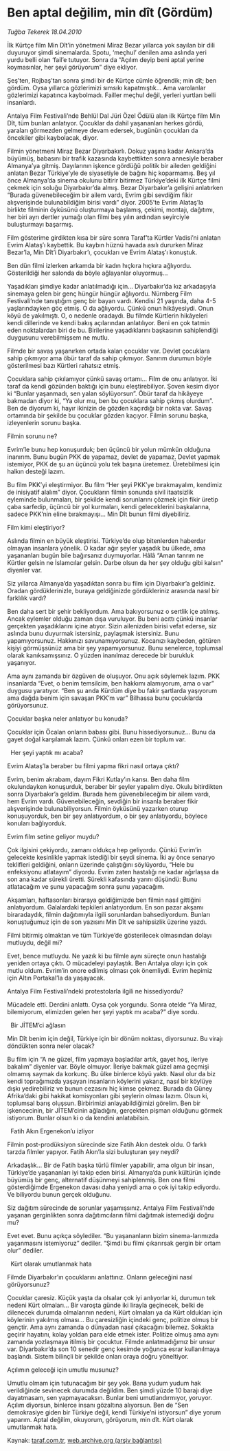 # Ben aptal değilim, min dît (Gördüm)

*Tuğba Tekerek 18.04.2010*

<div class="yazi"><p>İlk Kürtçe film Min Dît’in yönetmeni Miraz Bezar yıllarca yok sayılan bir dili duyuruyor şimdi sinemalarda. Spotu, ‘meçhul’ denilen ama aslında yeri yurdu belli olan ‘fail’e tutuyor. Sonra da “Açılım deyip beni aptal yerine koymasınlar, her şeyi görüyorum” diye ekliyor.</p>
<p>Şeş’ten, Rojbaş’tan sonra şimdi bir de Kürtçe cümle öğrendik; min dît; ben gördüm. Oysa yıllarca gözlerimizi sımsıkı kapatmıştık... Ama varolanlar gözlerimizi kapatınca kaybolmadı. Failler meçhul değil, yerleri yurtları belli insanlardı. </p>
<p>Antalya Film Festivali’nde Behlül Dal Jüri Özel Ödülü alan ilk Kürtçe film Min Dît, tüm bunları anlatıyor. Çocuklar da dahil yaşananları herkes gördü, yaraları görmezden gelmeye devam edersek, bugünün çocukları da öncekiler gibi kaybolacak, diyor. </p>
<p>Filmin yönetmeni Miraz Bezar Diyarbakırlı. Dokuz yaşına kadar Ankara’da büyümüş, babasını bir trafik kazasında kaybettikten sonra annesiyle beraber Almanya’ya gitmiş. Dayılarının işkence gördüğü politik bir aileden geldiğini anlatan Bezar Türkiye’yle de siyasetiyle de bağını hiç koparmamış. Beş yıl önce Almanya’da sinema okulunu bitirir bitirmez Türkiye’deki ilk Kürtçe filmi çekmek için soluğu Diyarbakır’da almış. Bezar Diyarbakır’a gelişini anlatırken “Burada güvenebileceğim bir ailem vardı, Evrim gibi sevdiğim fikir alışverişinde bulunabildiğim birisi vardı” diyor. 2005’te Evrim Alataş’la birlikte filminin öyküsünü oluşturmaya başlamış, çekimi, montajı, dağıtımı, her biri ayrı dertler yumağı olan filmi beş yılın ardından seyirciyle buluşturmayı başarmış. </p>
<p>Film gösterime girdikten kısa bir süre sonra Taraf’ta Kürtler Vadisi’ni anlatan Evrim Alataş’ı kaybettik. Bu kaybın hüznü havada asılı dururken Miraz Bezar’la, Min Dît’i Diyarbakır’ı, çocukları ve Evrim Alataş’ı konuştuk. </p>
<p>Ben dün filmi izlerken arkamda bir kadın hıçkıra hıçkıra ağlıyordu. Gösterildiği her salonda da böyle ağlayanlar oluyormuş...</p>
<p>Yaşadıkları şimdiye kadar anlatılmadığı için... Diyarbakır’da kız arkadaşıyla sinemaya gelen bir genç hüngür hüngür ağlıyordu. Nürnberg Film Festivali’nde tanıştığım genç bir bayan vardı. Kendisi 21 yaşında, daha 4-5 yaşlarındayken göç etmiş. O da ağlıyordu. Çünkü onun hikâyesiydi. Onun köyü de yakılmıştı. O, o nedenle oradaydı. Bu filmde Kürtlerin hikâyeleri kendi dillerinde ve kendi bakış açılarından anlatılıyor. Beni en çok tatmin eden noktalardan biri de bu. Birilerine yaşadıklarını başkasının sahiplendiği duygusunu verebilmişsem ne mutlu. </p>
<p>Filmde bir savaş yaşanırken ortada kalan çocuklar var. Devlet çocuklara sahip çıkmıyor ama öbür taraf da sahip çıkmıyor. Sanırım durumun böyle gösterilmesi bazı Kürtleri rahatsız etmiş.</p>
<p>Çocuklara sahip çıkılamıyor çünkü savaş ortamı... Film de onu anlatıyor. İki taraf da kendi gözünden baktığı için bunu eleştirebiliyor. Şoven kesim diyor ki “Bunlar yaşanmadı, sen yalan söylüyorsun”. Öbür taraf da hikâyeye bakmadan diyor ki, “Ya olur mu, ben bu çocuklara sahip çıkmış olurdum”. Ben de diyorum ki, hayır ikinizin de gözden kaçırdığı bir nokta var. Savaş ortamında bir şekilde bu çocuklar gözden kaçıyor. Filmin sorunu başka, izleyenlerin sorunu başka.</p>
<p>Filmin sorunu ne?</p>
<p>Evrim’le bunu hep konuşurduk; ben üçüncü bir yolun mümkün olduğuna inanırım. Bunu bugün PKK de yapamaz, devlet de yapamaz. Devlet yapmak istemiyor, PKK de şu an üçüncü yolu tek başına üretemez. Üretebilmesi için halkın desteği lazım. </p>
<p>Bu film PKK’yi eleştirmiyor. Bu film “Her şeyi PKK’ye bırakmayalım, kendimiz de inisiyatif alalım” diyor. Çocukların filmin sonunda sivil itaatsizlik eyleminde bulunmaları, bir şekilde kendi sorunlarını çözmek için fikir üretip çaba sarfedip, üçüncü bir yol kurmaları, kendi geleceklerini başkalarına, sadece PKK’nin eline bırakmayışı... Min Dît bunun filmi diyebiliriz. </p>
<p>Film kimi eleştiriyor?</p>
<p>Aslında filmin en büyük eleştirisi. Türkiye’de olup bitenlerden haberdar olmayan insanlara yönelik. O kadar ağır şeyler yaşadık bu ülkede, ama yaşananları bugün bile bağırsanız duymuyorlar. Hâlâ “Aman tanrım ne Kürtler gelsin ne İslamcılar gelsin. Darbe olsun da her şey olduğu gibi kalsın” diyenler var. </p>
<p>Siz yıllarca Almanya’da yaşadıktan sonra bu film için Diyarbakır’a geldiniz. Oradan gördüklerinizle, buraya geldiğinizde gördükleriniz arasında nasıl bir farklılık vardı?</p>
<p>Ben daha sert bir şehir bekliyordum. Ama bakıyorsunuz o sertlik içe atılmış. Ancak eylemler olduğu zaman dışa vuruluyor. Bu beni acıttı çünkü insanlar gerçekten yaşadıklarını içine atıyor. Sizin ailenizden birisi vefat ederse, siz aslında bunu duyurmak istersiniz, paylaşmak istersiniz. Bunu yapamıyorsunuz. Hakkınızı savunamıyorsunuz. Kocanızı kaybeden, götüren kişiyi görmüşsünüz ama bir şey yapamıyorsunuz. Bunu senelerce, toplumsal olarak kanıksamışsınız. O yüzden inanılmaz derecede bir burukluk yaşanıyor. </p>
<p>Ama aynı zamanda bir özgüven de oluşuyor. Onu açık söylemek lazım. PKK insanlarda “Evet, o benim temsilcim, ben hakkımı alamıyorum, ama o var” duygusu yaratıyor. “Ben şu anda Kürdüm diye bu fakir şartlarda yaşıyorum ama dağda benim için savaşan PKK’m var” Bilhassa bunu çocuklarda görüyorsunuz.</p>
<p>Çocuklar başka neler anlatıyor bu konuda?</p>
<p>Çocuklar için Öcalan onların babası gibi. Bunu hissediyorsunuz... Bunu da gayet doğal karşılamak lazım. Çünkü onları ezen bir toplum var.</p>
 
Her şeyi yaptık mı acaba? 
<p>Evrim Alataş’la beraber bu filmi yapma fikri nasıl ortaya çıktı? </p>
<p>Evrim, benim akrabam, dayım Fikri Kutlay’ın karısı. Ben daha film okulundayken konuşurduk, beraber bir şeyler yapalım diye. Okulu bitirdikten sonra Diyarbakır’a geldim. Burada hem güvenebileceğim bir ailem vardı, hem Evrim vardı. Güvenebileceğin, sevdiğin bir insanla beraber fikir alışverişinde bulunabiliyorsun. Filmin öyküsünü yazarken oturup konuşuyorduk, ben bir şey anlatıyordum, o bir şey anlatıyordu, böylece konuları bağlıyorduk.</p>
<p>Evrim film setine geliyor muydu?</p>
<p>Çok ilgisini çekiyordu, zamanı oldukça hep geliyordu. Çünkü Evrim’in gelecekte kesinlikle yapmak istediği bir şeydi sinema. İki ay önce senaryo teklifleri geldiğini, onların üzerinde çalıştığını söylüyordu, “Hele bu enfeksiyonu atlatayım” diyordu. Evrim zaten hastalığı ne kadar ağırlaşsa da son ana kadar sürekli üretti. Sürekli kafasında yarını düşündü: Bunu atlatacağım ve şunu yapacağım sonra şunu yapacağım.</p>
<p>Akşamları, haftasonları biraraya geldiğimizde ben filmin nasıl gittiğini anlatıyordum. Galalardaki tepkileri anlatıyordum. En son pazar akşamı biraradaydık, filmin dağıtımıyla ilgili sorunlardan bahsediyordum. Bunları konuştuğumuz için de son yazısını Min Dît ve sahipsizlik üzerine yazdı. </p>
<p>Filmi bitirmiş olmaktan ve tüm Türkiye’de gösterilecek olmasından dolayı mutluydu, değil mi?</p>
<p>Evet, bence mutluydu. Ne yazık ki bu filmle aynı süreçte onun hastalığı yeniden ortaya çıktı. O mücadeleyi paylaştık. Ben Antalya olayı için çok mutlu oldum. Evrim’in onore edilmiş olması çok önemliydi. Evrim hepimiz için Altın Portakal’la da yaşayacak. </p>
<p>Antalya Film Festivali’ndeki protestolarla ilgili ne hissediyordu?</p>
<p>Mücadele etti. Derdini anlattı. Oysa çok yorgundu. Sonra otelde “Ya Miraz, bilemiyorum, elimizden gelen her şeyi yaptık mı acaba?” diye sordu.</p>
 
Bir JİTEM’ci ağlasın 
<p>Min Dît benim için değil, Türkiye için bir dönüm noktası, diyorsunuz. Bu virajı döndükten sonra neler olacak?</p>
<p>Bu film için “A ne güzel, film yapmaya başladılar artık, gayet hoş, ileriye bakalım” diyenler var. Böyle olmuyor. İleriye bakmak güzel ama geçmişi olmamış saymak da korkunç. Bu ülke binlerce köyü yaktı. Nasıl olur da biz kendi toprağımızda yaşayan insanların köylerini yakarız, nasıl bir köylüye dışkı yedirebiliriz ve bunun cezasını hiç kimse çekmez. Burada da Güney Afrika’daki gibi hakikat komisyonları gibi şeylerin olması lazım. Olsun ki, toplumsal barış oluşsun. Birbirimizi anlayabildiğimizi görelim. Ben bir işkencecinin, bir JİTEM’cinin ağladığını, gerçekten pişman olduğunu görmek istiyorum. Bunlar olsun ki o da kendini anlatabilsin.</p>
 
Fatih Akın Ergenekon’u izliyor 
<p>Filmin post-prodüksiyon sürecinde size Fatih Akın destek oldu. O farklı tarzda filmler yapıyor. Fatih Akın’la sizi buluşturan şey neydi?</p>
<p>Arkadaşlık... Bir de Fatih başka türlü filmler yapabilir, ama olgun bir insan, Türkiye’de yaşananları iyi takip eden birisi. Almanya’da punk kültürün içinde büyümüş bir genç, alternatif düşünmeyi sahiplenmiş. Ben ona filmi gösterdiğimde Ergenekon davası daha yeniydi ama o çok iyi takip ediyordu. Ve biliyordu bunun gerçek olduğunu. </p>
<p>Siz dağıtım sürecinde de sorunlar yaşamışsınız. Antalya Film Festivali’nde yaşanan gerginlikten sonra dağıtımcıların filmi dağıtmak istemediği doğru mu?</p>
<p>Evet evet. Bunu açıkça söylediler. “Bu yaşananların bizim sinema-larımızda yaşanmasını istemiyoruz” dediler. “Şimdi bu filmi çıkarırsak gergin bir ortam olur” dediler. </p>
 
Kürt olarak umutlanmak hata 
<p>Filmde Diyarbakır’ın çocuklarını anlattınız. Onların geleceğini nasıl görüyorsunuz? </p>
<p>Çocuklar çaresiz. Küçük yaşta da olsalar çok iyi anlıyorlar ki, durumun tek nedeni Kürt olmaları... Bir varoşta günde iki lirayla geçinecek, belki de dilenecek durumda olmalarının nedeni, Kürt olmaları ya da Kürt oldukları için köylerinin yakılmış olması... Bu çaresizliğin içindeki genç, politize olmuş bir gençtir. Ama aynı zamanda o dünyadan nasıl çıkacağını bilemez. Sokakta geçirir hayatını, kolay yoldan para elde etmek ister. Politize olmuş ama aynı zamanda yozlaşmaya itilmiş bir çocuktur. Filmde anlatmadığımız bir unsur var. Diyarbakır’da son 10 senedir genç kesimde yoğunca esrar kullanılmaya başlandı. Sistem bilinçli bir şekilde onları oraya doğru yöneltiyor. </p>
<p>Açılımın geleceği için umutlu musunuz?</p>
<p>Umutlu olmam için tutunacağım bir şey yok. Bana yudum yudum hak verildiğinde sevinecek durumda değildim. Ben şimdi yüzde 10 barajı diye dayatmasam, sen yapmayacaksın. Bunlar beni umutlandırmıyor, yoruyor. Açılım diyorsun, binlerce insanı gözaltına alıyorsun. Ben de “Sen demokrasiye giden bir Türkiye değil, kendi Türkiye’ni istiyorsun” diye yorum yaparım. Aptal değilim, okuyorum, görüyorum, min dît. Kürt olarak umutlanmak hata. </p></div>

Kaynak: [taraf.com.tr](http://www.taraf.com.tr:80/makale/10941.htm), [web.archive.org (arşiv bağlantısı)](http://web.archive.org/web/20100421064332/http://www.taraf.com.tr:80/makale/10941.htm)
